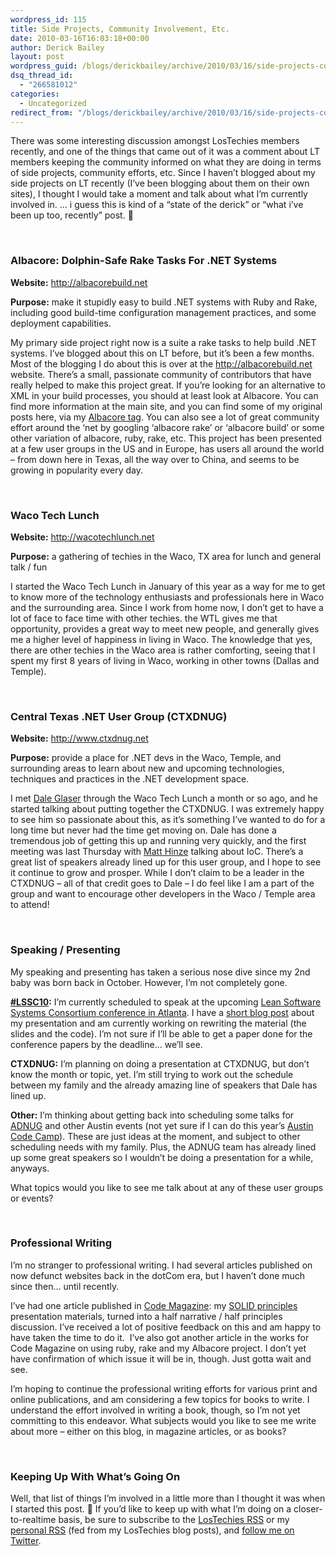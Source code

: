 ```yaml
---
wordpress_id: 115
title: Side Projects, Community Involvement, Etc.
date: 2010-03-16T16:03:18+00:00
author: Derick Bailey
layout: post
wordpress_guid: /blogs/derickbailey/archive/2010/03/16/side-projects-community-involvement-etc.aspx
dsq_thread_id:
  - "266581012"
categories:
  - Uncategorized
redirect_from: "/blogs/derickbailey/archive/2010/03/16/side-projects-community-involvement-etc.aspx/"
---
```

There was some interesting discussion amongst LosTechies members recently, and one of the things that came out of it was a comment about LT members keeping the community informed on what they are doing in terms of side projects, community efforts, etc. Since I haven’t blogged about my side projects on LT recently (I’ve been blogging about them on their own sites), I thought I would take a moment and talk about what I’m currently involved in. … i guess this is kind of a “state of the derick” or “what i’ve been up too, recently” post. 🙂

&#160;

### Albacore: Dolphin-Safe Rake Tasks For .NET Systems

**Website:** <http://albacorebuild.net>

**Purpose:** make it stupidly easy to build .NET systems with Ruby and Rake, including good build-time configuration management practices, and some deployment capabilities.

My primary side project right now is a suite a rake tasks to help build .NET systems. I’ve blogged about this on LT before, but it’s been a few months. Most of the blogging I do about this is over at the <http://albacorebuild.net> website. There’s a small, passionate community of contributors that have really helped to make this project great. If you’re looking for an alternative to XML in your build processes, you should at least look at Albacore. You can find more information at the main site, and you can find some of my original posts here, via my [Albacore tag](https://lostechies.com/blogs/derickbailey/archive/tags/Albacore/default.aspx). You can also see a lot of great community effort around the ‘net by googling ‘albacore rake’ or ‘albacore build’ or some other variation of albacore, ruby, rake, etc. This project has been presented at a few user groups in the US and in Europe, has users all around the world – from down here in Texas, all the way over to China, and seems to be growing in popularity every day.

&#160;

### Waco Tech Lunch

**Website:** <http://wacotechlunch.net>

**Purpose:** a gathering of techies in the Waco, TX area for lunch and general talk / fun

I started the Waco Tech Lunch in January of this year as a way for me to get to know more of the technology enthusiasts and professionals here in Waco and the surrounding area. Since I work from home now, I don’t get to have a lot of face to face time with other techies. the WTL gives me that opportunity, provides a great way to meet new people, and generally gives me a higher level of happiness in living in Waco. The knowledge that yes, there are other techies in the Waco area is rather comforting, seeing that I spent my first 8 years of living in Waco, working in other towns (Dallas and Temple).

&#160;

### Central Texas .NET User Group (CTXDNUG)

**Website:** <http://www.ctxdnug.net>

**Purpose:** provide a place for .NET devs in the Waco, Temple, and surrounding areas to learn about new and upcoming technologies, techniques and practices in the .NET development space.

I met [Dale Glaser](http://twitter.com/dglaser) through the Waco Tech Lunch a month or so ago, and he started talking about putting together the CTXDNUG. I was extremely happy to see him so passionate about this, as it’s something I’ve wanted to do for a long time but never had the time get moving on. Dale has done a tremendous job of getting this up and running very quickly, and the first meeting was last Thursday with [Matt Hinze](http://twitter.com/mhinze) talking about IoC. There’s a great list of speakers already lined up for this user group, and I hope to see it continue to grow and prosper. While I don’t claim to be a leader in the CTXDNUG – all of that credit goes to Dale – I do feel like I am a part of the group and want to encourage other developers in the Waco / Temple area to attend!

&#160;

### Speaking / Presenting

My speaking and presenting has taken a serious nose dive since my 2nd baby was born back in October. However, I’m not completely gone. 

[**#LSSC10**](http://twitter.com/#search?q=%23lssc10)**:** I’m currently scheduled to speak at the upcoming [Lean Software Systems Consortium conference in Atlanta](http://atlanta2010.leanssc.org/). I have a [short blog post](https://lostechies.com/blogs/derickbailey/archive/2010/01/20/my-decoupling-workflow-presentation-was-accepted-for-lssc10.aspx) about my presentation and am currently working on rewriting the material (the slides and the code). I’m not sure if I’ll be able to get a paper done for the conference papers by the deadline… we’ll see.

**CTXDNUG:** I’m planning on doing a presentation at CTXDNUG, but don’t know the month or topic, yet. I’m still trying to work out the schedule between my family and the already amazing line of speakers that Dale has lined up.

**Other:** I’m thinking about getting back into scheduling some talks for [ADNUG](http://adnug.org/) and other Austin events (not yet sure if I can do this year’s [Austin Code Camp](http://austin-codecamp-2010.eventbrite.com/)). These are just ideas at the moment, and subject to other scheduling needs with my family. Plus, the ADNUG team has already lined up some great speakers so I wouldn’t be doing a presentation for a while, anyways.

What topics would you like to see me talk about at any of these user groups or events?

&#160;

### Professional Writing

I’m no stranger to professional writing. I had several articles published on now defunct websites back in the dotCom era, but I haven’t done much since then… until recently. 

I’ve had one article published in [Code Magazine](http://www.code-magazine.com/): my [SOLID principles](http://www.code-magazine.com/Article.aspx?quickid=1001061) presentation materials, turned into a half narrative / half principles discussion. I’ve received a lot of positive feedback on this and am happy to have taken the time to do it.&#160; I’ve also got another article in the works for Code Magazine on using ruby, rake and my Albacore project. I don’t yet have confirmation of which issue it will be in, though. Just gotta wait and see. 

I’m hoping to continue the professional writing efforts for various print and online publications, and am considering a few topics for books to write. I understand the effort involved in writing a book, though, so I’m not yet committing to this endeavor. What subjects would you like to see me write about more – either on this blog, in magazine articles, or as books?

&#160;

### Keeping Up With What’s Going On

Well, that list of things I’m involved in a little more than I thought it was when I started this post. 🙂 If you’d like to keep up with what I’m doing on a closer-to-realtime basis, be sure to subscribe to the [LosTechies RSS](https://feeds.feedburner.com/lostechies) or my [personal RSS](https://feeds.feedburner.com/DerickBailey) (fed from my LosTechies blog posts), and [follow me on Twitter](http://twitter.com/derickbailey).